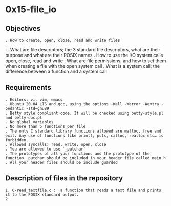 # 0x15-file_io

## Objectives

	. How to create, open, close, read and write files
i	. What are file descriptors; the 3 standard file descriptors, what are their purpose and what are their POSIX names
	. How to use the I/O system calls open, close, read and write
	. What are file permissions, and how to set them when creating a file with the open system call
	. What is a system call; the difference between a function and a system call

## Requirements

	. Editors: vi, vim, emacs
	. Ubuntu 20.04 LTS and gcc, using the options -Wall -Werror -Wextra -pedantic -std=gnu89
	. Betty style compliant code. It will be checked using betty-style.pl and betty-doc.pl
	. No global variables
	. No more than 5 functions per file
	. The only C standard library functions allowed are malloc, free and exit. Any use of functions like printf, puts, calloc, realloc etc… is forbidden.
	. Allowed syscalls: read, write, open, close
	. You are allowed to use `_putchar`
	. The prototypes of all your functions and the prototype of the function _putchar should be included in your header file called main.h
	. All your header files should be include guarded

## Description of files in the repository

	1. 0-read_textfile.c :  a function that reads a text file and prints it to the POSIX standard output.
	2. 

